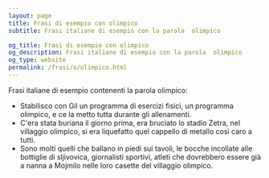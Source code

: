 ```yaml
---
layout: page
title: Frasi di esempio con olimpico 
subtitle: Frasi italiane di esempio con la parola  olimpico

og_title: Frasi di esempio con olimpico 
og_description: Frasi italiane di esempio con la parola  olimpico
og_type: website
permalink: /frasi/o/olimpico.html
---
```


Frasi italiane di esempio contenenti la parola olimpico:


- Stabilisco con Gil un programma di esercizi fisici, un programma olimpico, e ce la metto tutta durante gli allenamenti.
- C'era stata buriana il giorno prima, era bruciato lo stadio Zetra, nel villaggio olimpico, si era liquefatto quel cappello di metallo così caro a tutti.
- Sono molti quelli che ballano in piedi sui tavoli, le bocche incollate alle bottiglie di sljivovica, giornalisti sportivi, atleti che dovrebbero essere già a nanna a Mojmilo nelle loro casette del villaggio olimpico.
